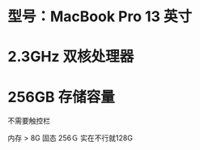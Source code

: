 # 型号：MacBook Pro    13 英寸

# 2.3GHz  双核处理器 
# 256GB   存储容量

不需要触控栏　

内存 > 8G
固态 256Ｇ 实在不行就128G

# 
# 
# 
# 


